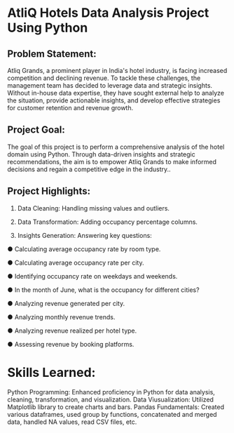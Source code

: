 # AtliQ Hotels Data Analysis Project Using Python

## Problem Statement:
Atliq Grands, a prominent player in India's hotel industry, is facing increased competition and declining revenue. To tackle these challenges, the management team has decided to leverage data and strategic insights. Without in-house data expertise, they have sought external help to analyze the situation, provide actionable insights, and develop effective strategies for customer retention and revenue growth.

## Project Goal:
The goal of this project is to perform a comprehensive analysis of the hotel domain using Python. Through data-driven insights and strategic recommendations, the aim is to empower Atliq Grands to make informed decisions and regain a competitive edge in the industry..

## Project Highlights:
1) Data Cleaning: Handling missing values and outliers.

2) Data Transformation: Adding occupancy percentage columns.

3) Insights Generation: Answering key questions:

● Calculating average occupancy rate by room type.

● Calculating average occupancy rate per city.

● Identifying occupancy rate on weekdays and weekends.

● In the month of June, what is the occupancy for different cities?

● Analyzing revenue generated per city.

● Analyzing monthly revenue trends.

● Analyzing revenue realized per hotel type.

● Assessing revenue by booking platforms.

# Skills Learned:
Python Programming: Enhanced proficiency in Python for data analysis, cleaning, transformation, and visualization.
Data Viusualization: Utilized Matplotlib library to create charts and bars.
Pandas Fundamentals: Created various dataframes, used group by functions, concatenated and merged data, handled NA values, read CSV files, etc.
